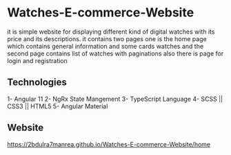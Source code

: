 # Watches-E-commerce-Website
it is simple website for displaying different kind of digital watches with its price and its descriptions.
it contains two pages one is the home page which contains general information and some cards watches
and the second page contains list of watches with paginations
also there is page for login and registration



## Technologies 
1- Angular 11
2- NgRx State Mangement
3- TypeScript Language
4- SCSS || CSS3 || HTML5
5- Angular Material


## Website 

https://2bdulra7manrea.github.io/Watches-E-commerce-Website/home
